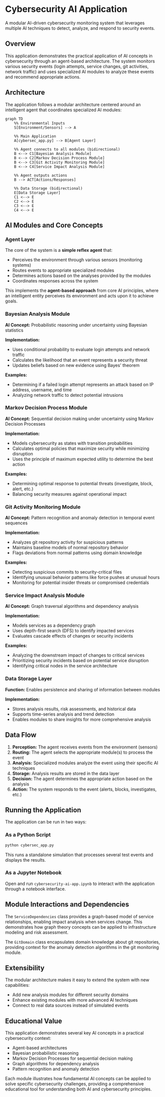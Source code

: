 # Cybersecurity AI Application

A modular AI-driven cybersecurity monitoring system that leverages multiple AI techniques to detect, analyze, and respond to security events.

## Overview

This application demonstrates the practical application of AI concepts in cybersecurity through an agent-based architecture. The system monitors various security events (login attempts, service changes, git activities, network traffic) and uses specialized AI modules to analyze these events and recommend appropriate actions.

## Architecture

The application follows a modular architecture centered around an intelligent agent that coordinates specialized AI modules:

```mermaid
graph TD
    %% Environmental Inputs
    S[Environment/Sensors] --> A
    
    %% Main Application
    A[cybersec_app.py] --> B[Agent Layer]
    
    %% Agent connects to all modules (bidirectional)
    B <--> C1[Bayesian Analysis Module]
    B <--> C2[Markov Decision Process Module]
    B <--> C3[Git Activity Monitoring Module]
    B <--> C4[Service Impact Analysis Module]
    
    %% Agent outputs actions
    B --> ACT[Actions/Responses]
    
    %% Data Storage (bidirectional)
    E[Data Storage Layer]
    C1 <--> E
    C2 <--> E
    C3 <--> E
    C4 <--> E
```

## AI Modules and Core Concepts

### Agent Layer
The core of the system is a **simple reflex agent** that:
- Perceives the environment through various sensors (monitoring systems)
- Routes events to appropriate specialized modules
- Determines actions based on the analyses provided by the modules
- Coordinates responses across the system

This implements the **agent-based approach** from core AI principles, where an intelligent entity perceives its environment and acts upon it to achieve goals.

### Bayesian Analysis Module

**AI Concept:** Probabilistic reasoning under uncertainty using Bayesian statistics

**Implementation:**
- Uses conditional probability to evaluate login attempts and network traffic
- Calculates the likelihood that an event represents a security threat
- Updates beliefs based on new evidence using Bayes' theorem

**Examples:**
- Determining if a failed login attempt represents an attack based on IP address, username, and time
- Analyzing network traffic to detect potential intrusions

### Markov Decision Process Module

**AI Concept:** Sequential decision making under uncertainty using Markov Decision Processes

**Implementation:**
- Models cybersecurity as states with transition probabilities
- Calculates optimal policies that maximize security while minimizing disruption
- Uses the principle of maximum expected utility to determine the best action

**Examples:**
- Determining optimal response to potential threats (investigate, block, alert, etc.)
- Balancing security measures against operational impact

### Git Activity Monitoring Module

**AI Concept:** Pattern recognition and anomaly detection in temporal event sequences

**Implementation:**
- Analyzes git repository activity for suspicious patterns
- Maintains baseline models of normal repository behavior
- Flags deviations from normal patterns using domain knowledge

**Examples:**
- Detecting suspicious commits to security-critical files
- Identifying unusual behavior patterns like force pushes at unusual hours
- Monitoring for potential insider threats or compromised credentials

### Service Impact Analysis Module

**AI Concept:** Graph traversal algorithms and dependency analysis

**Implementation:**
- Models services as a dependency graph
- Uses depth-first search (DFS) to identify impacted services
- Evaluates cascade effects of changes or security incidents

**Examples:**
- Analyzing the downstream impact of changes to critical services
- Prioritizing security incidents based on potential service disruption
- Identifying critical nodes in the service architecture

### Data Storage Layer

**Function:** Enables persistence and sharing of information between modules

**Implementation:**
- Stores analysis results, risk assessments, and historical data
- Supports time-series analysis and trend detection
- Enables modules to share insights for more comprehensive analysis

## Data Flow

1. **Perception:** The agent receives events from the environment (sensors)
2. **Routing:** The agent selects the appropriate module(s) to process the event
3. **Analysis:** Specialized modules analyze the event using their specific AI techniques
4. **Storage:** Analysis results are stored in the data layer
5. **Decision:** The agent determines the appropriate action based on the analysis
6. **Action:** The system responds to the event (alerts, blocks, investigates, etc.)

## Running the Application

The application can be run in two ways:

### As a Python Script
```bash
python cybersec_app.py
```
This runs a standalone simulation that processes several test events and displays the results.

### As a Jupyter Notebook
Open and run `cybersecurity-ai-app.ipynb` to interact with the application through a notebook interface.

## Module Interactions and Dependencies

The `ServiceDependencies` class provides a graph-based model of service relationships, enabling impact analysis when services change. This demonstrates how graph theory concepts can be applied to infrastructure modeling and risk assessment.

The `GitDomain` class encapsulates domain knowledge about git repositories, providing context for the anomaly detection algorithms in the git monitoring module.

## Extensibility

The modular architecture makes it easy to extend the system with new capabilities:
- Add new analysis modules for different security domains
- Enhance existing modules with more advanced AI techniques
- Connect to real data sources instead of simulated events

## Educational Value

This application demonstrates several key AI concepts in a practical cybersecurity context:
- Agent-based architectures
- Bayesian probabilistic reasoning
- Markov Decision Processes for sequential decision making
- Graph algorithms for dependency analysis
- Pattern recognition and anomaly detection

Each module illustrates how fundamental AI concepts can be applied to solve specific cybersecurity challenges, providing a comprehensive educational tool for understanding both AI and cybersecurity principles.
